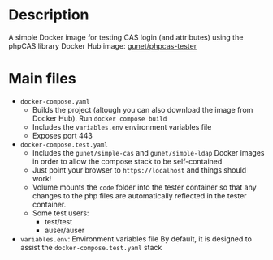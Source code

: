 # Description

A simple Docker image for testing CAS login (and attributes) using the phpCAS library
Docker Hub image: [gunet/phpcas-tester](https://hub.docker.com/repository/docker/gunet/phpcas-tester/general)

# Main files
* `docker-compose.yaml`
  - Builds the project (altough you can also download the image from Docker Hub). Run `docker compose build`
  - Includes the `variables.env` environment variables file
  - Exposes port 443
* `docker-compose.test.yaml`
  - Includes the `gunet/simple-cas` and `gunet/simple-ldap` Docker images in order to allow the compose stack
    to be self-contained
  - Just point your browser to `https://localhost` and things should work!
  - Volume mounts the `code` folder into the tester container so that any changes to the php files are
    automatically reflected in the tester container.
  - Some test users:
    * test/test
    * auser/auser
* `variables.env`: Environment variables file By default, it is designed to assist the `docker-compose.test.yaml` stack